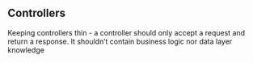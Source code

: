 ## Controllers

Keeping controllers thin - a controller should only accept a request and return a response. It shouldn’t contain business logic nor data layer knowledge